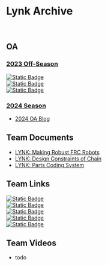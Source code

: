 # Lynk Archive

<br>

## OA <br>

### [2023 Off-Season](./2023OffSeasonOA/index.md) <br>
[![Static Badge](https://img.shields.io/badge/First_Team_Meeting_OffSeason-na?style=for-the-badge&label=10%2F23%2F23&labelColor=000000&color=bf5700)](https://www.chiefdelphi.com/t/frc-9496-lynk-2024-build-thread-open-alliance/441524/3?u=jimmyy) <br>
[![Static Badge](https://img.shields.io/badge/lynk_library_of_knowledge_release-na?style=for-the-badge&label=10%2F29%2F23&labelColor=000000&color=bf5700)](https://www.chiefdelphi.com/t/frc-9496-lynk-2024-build-thread-open-alliance/441524/8?u=jimmyy) <br>
[![Static Badge](https://img.shields.io/badge/Tools,_Glorious_tools!-na?style=for-the-badge&label=11%2F03%2F23&labelColor=000000&color=bf5700)](https://www.chiefdelphi.com/t/frc-9496-lynk-2024-build-thread-open-alliance/441524/10?u=jimmyy) <br>

### [2024 Season](./2024SeasonOA/index.md) <br>
- [2024 OA Blog](https://www.chiefdelphi.com/t/frc-9496-lynk-2024-build-thread-open-alliance/441524?u=jimmyy)


## Team Documents <br>

- [LYNK: Making Robust FRC Robots](https://docs.google.com/document/d/1Qt6DSVOIRh5dXyzQ9Q3VipjBpd12ozPSDN2LOaZLYqo/edit?usp=sharing)
- [LYNK: Design Constraints of Chain](https://docs.google.com/document/d/1m06TxMAqUlIHKjY84uFjRJwLsTOlEjOfFqxZBVQKsck/edit?usp=sharing)
- [LYNK: Parts Coding System](https://docs.google.com/document/d/1AxjovjDQV9VLWG0vvZujM-4wMK7v6N10FWTSsmSrQFU/edit?usp=sharing)


## Team Links <br>
[![Static Badge](https://img.shields.io/badge/Team_Website-Lynk?style=for-the-badge&label=Lynk&labelColor=000000&color=bf5700)](https://lynkrobotics.org) <br>
[![Static Badge](https://img.shields.io/badge/Facebook-facebook?style=for-the-badge&logo=facebook&logoColor=bf5700&labelColor=000000&color=bf5700)](https://www.facebook.com/lynkfrc) <br>
[![Static Badge](https://img.shields.io/badge/Instagram-instagram?style=for-the-badge&logo=instagram&logoColor=bf5700&labelColor=000000&color=bf5700)](https://www.instagram.com/lynkfrc/) <br>
[![Static Badge](https://img.shields.io/badge/Github-github?style=for-the-badge&logo=github&logoColor=bf5700&labelColor=000000&color=bf5700)](https://github.com/LynkRobotics) <br>
[![Static Badge](https://img.shields.io/badge/Youtube-youtube?style=for-the-badge&logo=youtube&logoColor=bf5700&labelColor=000000&color=bf5700)](https://www.youtube.com/@LynkFRC/) <br>

## Team Videos <br>
- todo

